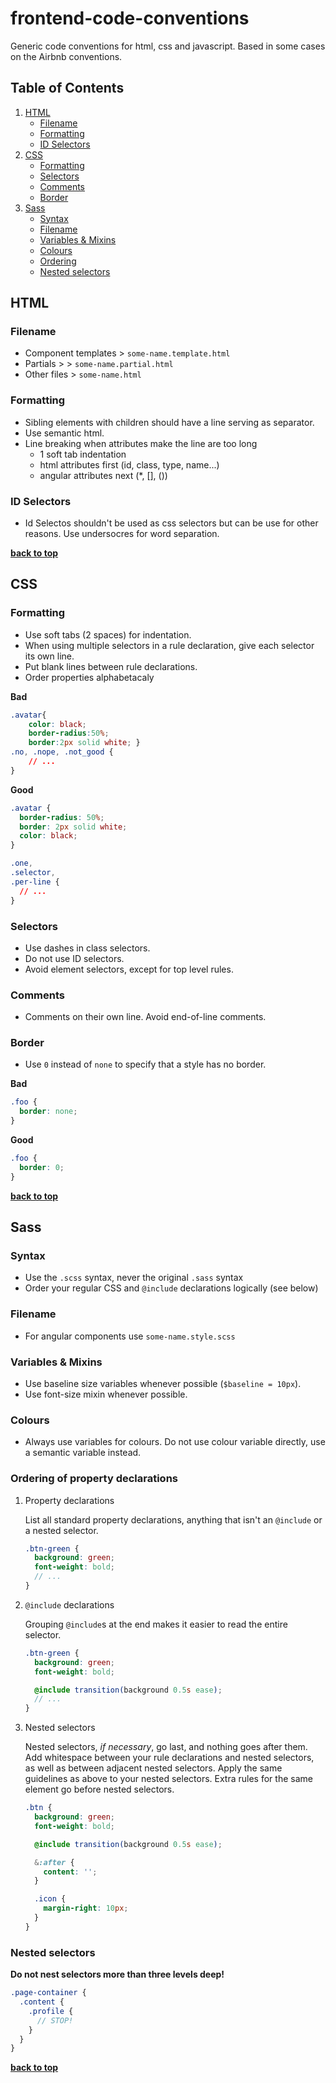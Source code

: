 # frontend-code-conventions
Generic code conventions for html, css and javascript. Based in some cases on the Airbnb conventions.

## Table of Contents
1. [HTML](#html)
    - [Filename](#filename)
    - [Formatting](#formatting)
    - [ID Selectors](#id-selectors)
1. [CSS](#css)
    - [Formatting](#formatting-1)
    - [Selectors](#selectors)
    - [Comments](#comments)
    - [Border](#border)
1. [Sass](#sass)
    - [Syntax](#syntax)
    - [Filename](#filename-1)
    - [Variables & Mixins](#variables--mixins)
    - [Colours](#colours)
    - [Ordering](#ordering-of-property-declarations)
    - [Nested selectors](#nested-selectors)

## HTML

### Filename
* Component templates > `some-name.template.html`
* Partials >  > `some-name.partial.html`
* Other files > `some-name.html`

### Formatting
* Sibling elements with children should have a line serving as separator.
* Use semantic html.
* Line breaking when attributes make the line are too long
  - 1 soft tab indentation
  - html attributes first (id, class, type, name...)
  - angular attributes next (*, [], ())

### ID Selectors
* Id Selectos shouldn't be used as css selectors but can be use for other reasons. Use undersocres for word separation.

**[back to top](#table-of-contents)**

## CSS

### Formatting
* Use soft tabs (2 spaces) for indentation.
* When using multiple selectors in a rule declaration, give each selector its own line.
* Put blank lines between rule declarations.
* Order properties alphabetacaly

**Bad**

```css
.avatar{
    color: black;
    border-radius:50%;
    border:2px solid white; }
.no, .nope, .not_good {
    // ...
}
```

**Good**

```css
.avatar {
  border-radius: 50%;
  border: 2px solid white;
  color: black;
}

.one,
.selector,
.per-line {
  // ...
}
```

### Selectors
* Use dashes in class selectors.
* Do not use ID selectors.
* Avoid element selectors, except for top level rules.

### Comments
* Comments on their own line. Avoid end-of-line comments.

### Border
* Use `0` instead of `none` to specify that a style has no border.

**Bad**

```css
.foo {
  border: none;
}
```

**Good**

```css
.foo {
  border: 0;
}
```

**[back to top](#table-of-contents)**

## Sass

### Syntax
* Use the `.scss` syntax, never the original `.sass` syntax
* Order your regular CSS and `@include` declarations logically (see below)

### Filename
* For angular components use `some-name.style.scss`

### Variables & Mixins
* Use baseline size variables whenever possible (`$baseline = 10px`).
* Use font-size mixin whenever possible.

### Colours
* Always use variables for colours. Do not use colour variable directly, use a semantic variable instead.

### Ordering of property declarations

1. Property declarations

    List all standard property declarations, anything that isn't an `@include` or a nested selector.

    ```scss
    .btn-green {
      background: green;
      font-weight: bold;
      // ...
    }
    ```

2. `@include` declarations

    Grouping `@include`s at the end makes it easier to read the entire selector.

    ```scss
    .btn-green {
      background: green;
      font-weight: bold;

      @include transition(background 0.5s ease);
      // ...
    }
    ```

3. Nested selectors

    Nested selectors, _if necessary_, go last, and nothing goes after them. Add whitespace between your rule declarations and nested selectors, as well as between adjacent nested selectors. Apply the same guidelines as above to your nested selectors. Extra rules for the same element go before nested selectors.

    ```scss
    .btn {
      background: green;
      font-weight: bold;

      @include transition(background 0.5s ease);

      &:after {
        content: '';
      }

      .icon {
        margin-right: 10px;
      }
    }
    ```

### Nested selectors

**Do not nest selectors more than three levels deep!**

```scss
.page-container {
  .content {
    .profile {
      // STOP!
    }
  }
}
```

**[back to top](#table-of-contents)**


